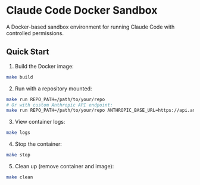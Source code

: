 # Claude Code Docker Sandbox

A Docker-based sandbox environment for running Claude Code with controlled permissions.

## Quick Start

1. Build the Docker image:
```bash
make build
```

2. Run with a repository mounted:
```bash
make run REPO_PATH=/path/to/your/repo
# Or with custom Anthropic API endpoint:
make run REPO_PATH=/path/to/your/repo ANTHROPIC_BASE_URL=https://api.anthropic.com
```

3. View container logs:
```bash
make logs
```

4. Stop the container:
```bash
make stop
```

5. Clean up (remove container and image):
```bash
make clean
```
